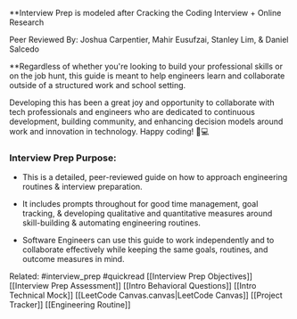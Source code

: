 **Interview Prep is modeled after Cracking the Coding Interview + Online Research

Peer Reviewed By: Joshua Carpentier, Mahir Eusufzai, Stanley Lim, & Daniel Salcedo

**Regardless of whether you're looking to build your professional skills or on the job hunt, this guide is meant to help engineers learn and collaborate outside of a structured work and school setting.

Developing this has been a great joy and opportunity to collaborate with tech professionals and engineers who are dedicated to continuous development, building community, and enhancing decision models around work and innovation in technology. Happy coding! 🎉💻
### Interview Prep Purpose:

- This is a detailed, peer-reviewed guide on how to approach engineering routines & interview preparation. 
    
- It includes prompts throughout for good time management, goal tracking, & developing qualitative and quantitative measures around skill-building & automating engineering routines. 
    
- Software Engineers can use this guide to work independently and to collaborate effectively while keeping the same goals, routines, and outcome measures in mind.



Related: #interview_prep #quickread [[Interview Prep Objectives]] [[Interview Prep Assessment]] [[Intro Behavioral Questions]] [[Intro Technical Mock]] [[LeetCode Canvas.canvas|LeetCode Canvas]] [[Project Tracker]] [[Engineering Routine]]